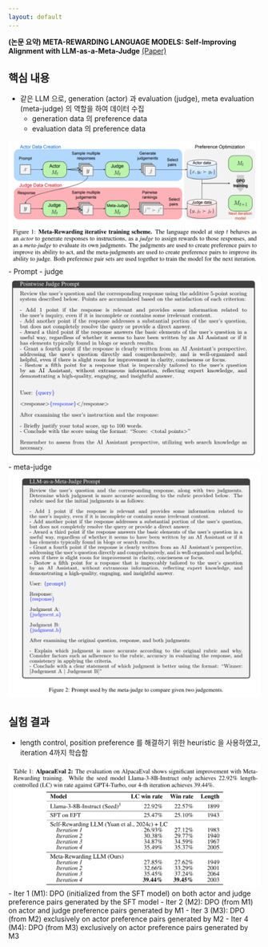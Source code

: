 ```yaml
---
layout: default
---
```


**(논문 요약) META-REWARDING LANGUAGE MODELS: Self-Improving Alignment with LLM-as-a-Meta-Judge** [(Paper)](https://arxiv.org/pdf/2407.19594)

## 핵심 내용
- 같은 LLM 으로, generation (actor) 과 evaluation (judge), meta evaluation (meta-judge) 의 역할을 하여 데이터 수집
  - generation data 의 preference data
  - evaluation data 의 preference data   
<img src="./data/papers/metareward/concept.png" width="800" />
- Prompt  
  - judge   
    <img src="./data/papers/metareward/judge.png" width="800" />
  - meta-judge   
    <img src="./data/papers/metareward/metajudge.png" width="800" />

## 실험 결과
- length control, position preference 를 해결하기 위한 heuristic 을 사용하였고, iteration 4까지 학습함  
<img src="./data/papers/metareward/result.png" width="800" />
   - Iter 1 (M1): DPO (initialized from the SFT model) on both actor and judge preference pairs generated by the SFT model
   - Iter 2 (M2): DPO (from M1) on actor and judge preference pairs generated by M1
   - Iter 3 (M3): DPO (from M2) exclusively on actor preference pairs generated by M2
   - Iter 4 (M4): DPO (from M3) exclusively on actor preference pairs generated by M3